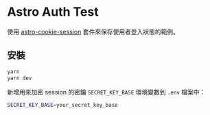 # Astro Auth Test

使用 [astro-cookie-session](https://github.com/koyopro/astro-cookie-session) 套件來保存使用者登入狀態的範例。

## 安裝

```bash
yarn
yarn dev
```

新增用來加密 session 的密鑰 `SECRET_KEY_BASE` 環境變數到 `.env` 檔案中：

```bash
SECRET_KEY_BASE=your_secret_key_base
```
